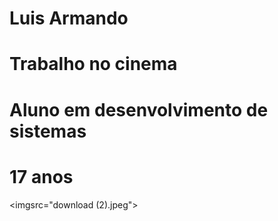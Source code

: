 # Luis Armando
# Trabalho no cinema
# Aluno em desenvolvimento de sistemas
# 17 anos
<imgsrc="download (2).jpeg">



